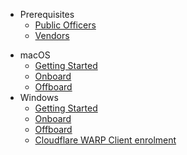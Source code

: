 * Prerequisites
  * [Public Officers](prerequisites-for-onboarding-public-officer-to-seed)
  * [Vendors](prerequisites-for-onboarding-vendors-to-seed)
<!--* SEED onboarding-->
* macOS
  * [Getting Started](seed-pre-onboarding-clean-up-instructions-for-macos)
  * [Onboard](seed-onboarding-instructions-for-macos)
  * [Offboard](seed-offboarding-instructions-for-macos)
  <!--* [Cloudflare WARP Client enrolment](cloudflare-warp-client-enrollment-macos)-->
* Windows  
  * [Getting Started](seed-pre-onboarding-clean-up-instructions-for-windows)
  * [Onboard](seed-onboarding-instructions-windows)
  * [Offboard](seed-offboarding-instructions-for-windows)
  * [Cloudflare WARP Client enrolment](cloudflare-warp-client-enrollment-windows)
